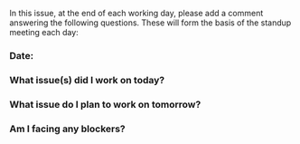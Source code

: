 In this issue, at the end of each working day, please add a comment answering the following questions. These will form the basis of the standup meeting each day:

### **Date:**

### **What issue(s) did I work on today?**

### **What issue do I plan to work on tomorrow?**

### **Am I facing any blockers?**
